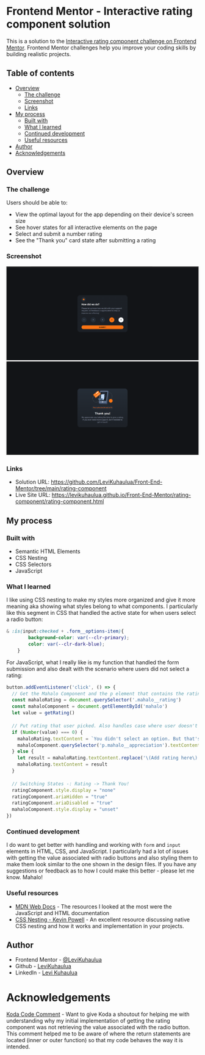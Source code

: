 # Frontend Mentor - Interactive rating component solution

This is a solution to the [Interactive rating component challenge on Frontend Mentor](https://www.frontendmentor.io/challenges/interactive-rating-component-koxpeBUmI). Frontend Mentor challenges help you improve your coding skills by building realistic projects. 

## Table of contents

- [Overview](#overview)
  - [The challenge](#the-challenge)
  - [Screenshot](#screenshot)
  - [Links](#links)
- [My process](#my-process)
  - [Built with](#built-with)
  - [What I learned](#what-i-learned)
  - [Continued development](#continued-development)
  - [Useful resources](#useful-resources)
- [Author](#author)
- [Acknowledgements](#acknowledgements)

## Overview

### The challenge

Users should be able to:

- View the optimal layout for the app depending on their device's screen size
- See hover states for all interactive elements on the page
- Select and submit a number rating
- See the "Thank you" card state after submitting a rating

### Screenshot

![](images/screenshot-desktop%20and%20active.png)
![](images/screenshot-thankyou.png)


### Links

- Solution URL: https://github.com/LeviKuhaulua/Front-End-Mentor/tree/main/rating-component
- Live Site URL: https://levikuhaulua.github.io/Front-End-Mentor/rating-component/rating-component.html

## My process

### Built with

- Semantic HTML Elements 
- CSS Nesting 
- CSS Selectors 
- JavaScript


### What I learned

I like using CSS nesting to make my styles more organized and give it more meaning aka showing what styles belong to what components. I particularly like this segment in CSS that handled the active state for when users select a radio button:  

```css
& :is(input:checked + .form__options-item){
        background-color: var(--clr-primary); 
        color: var(--clr-dark-blue); 
    }
```

For JavaScript, what I really like is my function that handled the form submission and also dealt with the scenario where users did not select a rating: 

```javascript
button.addEventListener('click', () => {
  // Get the Mahalo Component and the p element that contains the rating
  const mahaloRating = document.querySelector('.mahalo__rating')
  const mahaloComponent = document.getElementById('mahalo')
  let value = getRating()

  // Put rating that user picked. Also handles case where user doesn't rate
  if (Number(value) === 0) {
    mahaloRating.textContent = `You didn't select an option. But that's okay!`
    mahaloComponent.querySelector('p.mahalo__appreciation').textContent = `We hope that you liked it. BUT... if you do have questions / concerns, feel free to get in touch with us`
  } else {
    let result = mahaloRating.textContent.replace('\(Add rating here\)', value)
    mahaloRating.textContent = result
  }
  
  // Switching States -: Rating -> Thank You!
  ratingComponent.style.display = "none"
  ratingComponent.ariaHidden = "true" 
  ratingComponent.ariaDisabled = "true" 
  mahaloComponent.style.display = "unset"
})
```

### Continued development

I do want to get better with handling and working with `form` and `input` elements in HTML, CSS, and JavaScript. I particularly had a lot of issues with getting the value associated with radio buttons and also styling them to make them look similar to the one shown in the design files. If you have any suggestions or feedback as to how I could make this better - please let me know. Mahalo!

### Useful resources

- [MDN Web Docs](https://developer.mozilla.org/en-US/docs/Web) - The resources I looked at the most were the JavaScript and HTML documentation
- [CSS Nesting - Kevin Powell](https://youtu.be/YnWPeA6l5UE?si=kRvyOVui9NHMcgPm) - An excellent resource discussing native CSS nesting and how it works and implementation in your projects. 

## Author

- Frontend Mentor - [@LeviKuhaulua](https://www.frontendmentor.io/profile/LeviKuhaulua)
- Github - [LeviKuhaulua](https://github.com/LeviKuhaulua)
- LinkedIn - [Levi Kuhaulua](www.linkedin.com/in/levi-kuhaulua)

# Acknowledgements

[Koda Code Comment](https://www.frontendmentor.io/solutions/interactive-rating-component-with-css-nesting-and-javascript-Mf5CSB6iAT) - Want to give Koda a shoutout for helping me with understanding why my initial implementation of getting the rating component was not retrieving the value associated with the radio button. This comment helped me to be aware of where the return statements are located (inner or outer function) so that my code behaves the way it is intended. 

